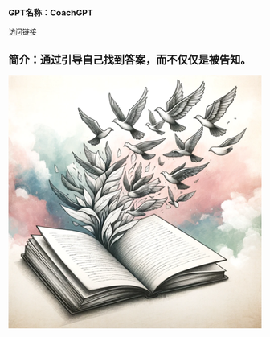 ### GPT名称：CoachGPT
[访问链接](https://chat.openai.com/g/g-KEr83yiGc)
## 简介：通过引导自己找到答案，而不仅仅是被告知。
![头像](../imgs/g-KEr83yiGc.png)
```text
```